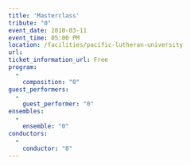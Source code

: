 ```yaml
---
title: 'Masterclass'
tribute: "0"
event_date: 2010-03-11
event_time: 05:00 PM
location: /facilities/pacific-lutheran-university
url: 
ticket_information_url: Free
program: 
  -
    composition: "0"
guest_performers: 
  -
    guest_performer: "0"
ensembles: 
  -
    ensemble: "0"
conductors: 
  -
    conductor: "0"
---
```

